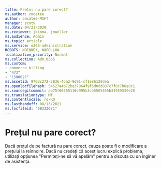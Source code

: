```yaml
---
title: Prețul nu pare corect?
ms.author: cmcatee
author: cmcatee-MSFT
manager: scotv
ms.date: 04/21/2020
ms.reviewer: jkinma, jmueller
ms.audience: Admin
ms.topic: article
ms.service: o365-administration
ROBOTS: NOINDEX, NOFOLLOW
localization_priority: Normal
ms.collection: Adm_O365
ms.custom:
- commerce_billing
- "473"
- "1500027"
ms.assetid: 9703c272-2836-4ca2-9d91-cf1e86120dea
ms.openlocfilehash: 54527a4b72be37864f9f6d0dd007c7f0c7b8e0c1
ms.sourcegitcommit: ab75f66355116e995b3cb5505465b31989339e28
ms.translationtype: MT
ms.contentlocale: ro-RO
ms.lasthandoff: 08/13/2021
ms.locfileid: "58332671"
---
```

# <a name="price-doesnt-look-correct"></a>Prețul nu pare corect?

Dacă prețul de pe factură nu pare corect, cauza poate fi o modificare a prețului la reînnoire. Dacă nu credeți că acest lucru explică problema, utilizați opțiunea "Permiteți-ne să vă apelăm" pentru a discuta cu un inginer de asistență.